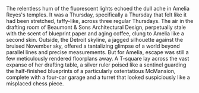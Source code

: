 The relentless hum of the fluorescent lights echoed the dull ache in Amelia Reyes's temples.  It was a Thursday, specifically a Thursday that felt like it had been stretched, taffy-like, across three regular Thursdays.  The air in the drafting room of Beaumont & Sons Architectural Design, perpetually stale with the scent of blueprint paper and aging coffee, clung to Amelia like a second skin. Outside, the Detroit skyline, a jagged silhouette against the bruised November sky, offered a tantalizing glimpse of a world beyond parallel lines and precise measurements. But for Amelia, escape was still a few meticulously rendered floorplans away.  A T-square lay across the vast expanse of her drafting table, a silver ruler poised like a sentinel guarding the half-finished blueprints of a particularly ostentatious McMansion, complete with a four-car garage and a turret that looked suspiciously like a misplaced chess piece.
